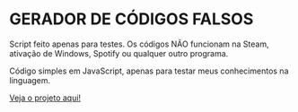 # GERADOR DE CÓDIGOS FALSOS
 Script feito apenas para testes. Os códigos NÃO funcionam na Steam, ativação de Windows, Spotify ou qualquer outro programa.

 Código simples em JavaScript, apenas para testar meus conhecimentos na linguagem.

<a href="https://silvardev.github.io/Gerador-de-Codigos/index.html" target="_blank">Veja o projeto aqui!</a>
